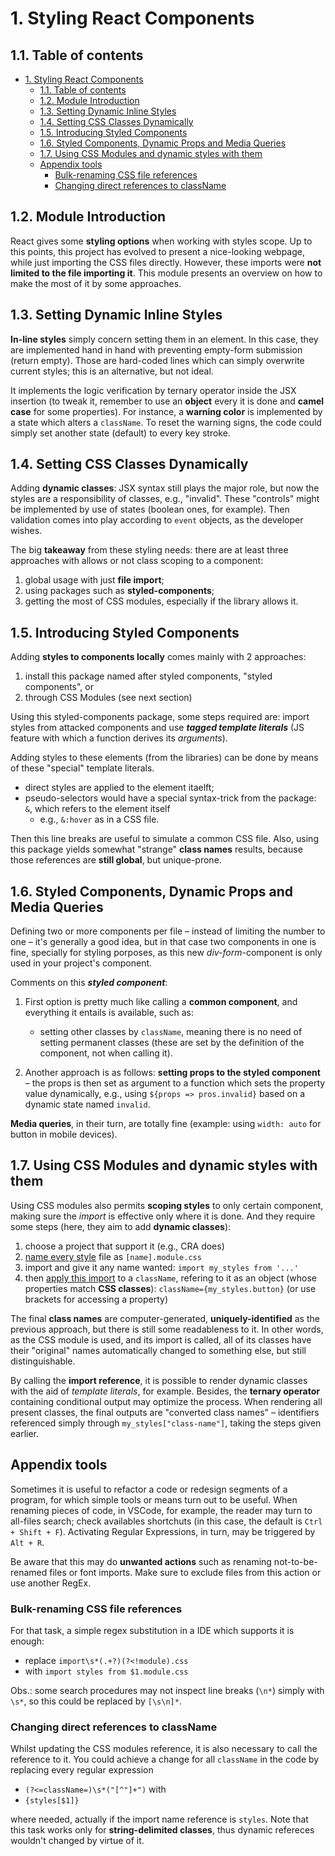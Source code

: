 # 1. Styling React Components

## 1.1. Table of contents

- [1. Styling React Components](#1-styling-react-components)
  - [1.1. Table of contents](#11-table-of-contents)
  - [1.2. Module Introduction](#12-module-introduction)
  - [1.3. Setting Dynamic Inline Styles](#13-setting-dynamic-inline-styles)
  - [1.4. Setting CSS Classes Dynamically](#14-setting-css-classes-dynamically)
  - [1.5. Introducing Styled Components](#15-introducing-styled-components)
  - [1.6. Styled Components, Dynamic Props and Media Queries](#16-styled-components-dynamic-props-and-media-queries)
  - [1.7. Using CSS Modules and dynamic styles with them](#17-using-css-modules-and-dynamic-styles-with-them)
  - [Appendix tools](#appendix-tools)
    - [Bulk-renaming CSS file references](#bulk-renaming-css-file-references)
    - [Changing direct references to className](#changing-direct-references-to-classname)

<!-- 74. Module Introduction -->

## 1.2. Module Introduction

React gives some **styling options** when working with styles scope. Up to this points, this project has evolved to present a nice-looking webpage, while just importing the CSS files directly. However, these imports were **not limited to the file importing it**. This module presents an overview on how to make the most of it by some approaches.

<!-- 75. Setting Dynamic Inline Styles -->

## 1.3. Setting Dynamic Inline Styles

**In-line styles** simply concern setting them in an element. In this case, they are implemented hand in hand with preventing empty-form submission (return empty). Those are hard-coded lines which can simply overwrite current styles; this is an alternative, but not ideal.

It implements the logic verification by ternary operator inside the JSX insertion (to tweak it, remember to use an **object** every it is done and **camel case** for some properties). For instance, a **warning color** is implemented by a state which alters a `className`. To reset the warning signs, the code could simply set another state (default) to every key stroke.

<!-- 76. Setting CSS Classes Dynamically -->

## 1.4. Setting CSS Classes Dynamically

Adding **dynamic classes**: JSX syntax still plays the major role, but now the styles are a responsibility of classes, e.g., "invalid". These "controls" might be implemented by use of states (boolean ones, for example). Then validation comes into play according to `event` objects, as the developer wishes.

The big **takeaway** from these styling needs: there are at least three approaches with allows or not class scoping to a component:

1. global usage with just **file import**;
2. using packages such as **styled-components**;
3. getting the most of CSS modules, especially if the library allows it.

<!-- 77. Introducing Styled Components -->

## 1.5. Introducing Styled Components

Adding **styles to components locally** comes mainly with 2 approaches:

1. install this package named after styled components, "styled components", or
2. through CSS Modules (see next section)

Using this styled-components package, some steps required are: import styles from attacked components and use **_tagged template literals_** (JS feature with which a function derives its _arguments_).

Adding styles to these elements (from the libraries) can be done by means of these "special" template literals.

-   direct styles are applied to the element itaelft;
-   pseudo-selectors would have a special syntax-trick from the package: `&`, which refers to the element itself
    -   e.g., `&:hover` as in a CSS file.

Then this line breaks are useful to simulate a common CSS file. Also, using this package yields somewhat "strange" **class names** results, because those references are **still global**, but unique-prone.

<!-- 78. Styled Components & Dynamic Props &
79. Styled Components & Media Queries -->

## 1.6. Styled Components, Dynamic Props and Media Queries

Defining two or more components per file – instead of limiting the number to one – it's generally a good idea, but in that case two components in one is fine, specially for styling porposes, as this new _div-form_-component is only used in your project's component.

Comments on this **_styled component_**:

1. First option is pretty much like calling a **common component**, and everything it entails is available, such as:

    - setting other classes by `className`, meaning there is no need of setting permanent classes (these are set by the definition of the component, not when calling it).

2. Another approach is as follows: **setting props to the styled component** – the props is then set as argument to a function which sets the property value dynamically, e.g., using `${props => pros.invalid}` based on a dynamic state named `invalid`.

**Media queries**, in their turn, are totally fine (example: using `width: auto` for button in mobile devices).

<!-- 80. Using CSS Modules &
81. Dynamic Styles with CSS Modules
 -->

## 1.7. Using CSS Modules and dynamic styles with them

Using CSS modules also permits **scoping styles** to only certain component, making sure the _import_ is effective only where it is done. And they require some steps (here, they aim to add **dynamic classes**):

1. choose a project that support it (e.g., CRA does)
2. [name every style][bulk-file-ref] file as `[name].module.css`
3. import and give it any name wanted: `import my_styles from '...'`
4. then [apply this import][regex-for-classname] to a `className`, refering to it as an object (whose properties match **CSS classes**): `className={my_styles.button}` (or use brackets for accessing a property)

The final **class names** are computer-generated, **uniquely-identified** as the previous approach, but there is still some readableness to it. In other words, as the CSS module is used, and its import is called, all of its classes have their "original" names automatically changed to something else, but still distinguishable.

By calling the **import reference**, it is possible to render dynamic classes with the aid of _template literals_, for example. Besides, the **ternary operator** containing conditional output may optimize the process. When rendering all present classes, the final outputs are "converted class names" – identifiers referenced simply through `my_styles["class-name"]`, taking the steps given earlier.

## Appendix tools

[appendix-tools]: #appendix-tools

Sometimes it is useful to refactor a code or redesign segments of a program, for which simple tools or means turn out to be useful. When renaming pieces of code, in VSCode, for example, the reader may turn to all-files search; check availables shortchuts (in this case, the default is `Ctrl + Shift + F`). Activating Regular Expressions, in turn, may be triggered by `Alt + R`.

Be aware that this may do **unwanted actions** such as renaming not-to-be-renamed files or font imports. Make sure to exclude files from this action or use another RegEx.

### Bulk-renaming CSS file references

[bulk-file-ref]: #bulk-renaming-css-file-references

For that task, a simple regex substitution in a IDE which supports it is enough:

-   replace `import\s*(.+?)(?<!module).css`
-   with `import styles from $1.module.css`

Obs.: some search procedures may not inspect line breaks (`\n*`) simply with `\s*`, so this could be replaced by `[\s\n]*`.

### Changing direct references to className

[regex-for-classname]: #changing-direct-references-to-className

Whilst updating the CSS modules reference, it is also necessary to call the reference to it. You could achieve a change for all `className` in the code by replacing every regular expression

-   `(?<=className=)\s*("[^"]+")` with
-   `{styles[$1]}`

where needed, actually if the import name reference is `styles`. Note that this task works only for **string-delimited classes**, thus dynamic refereces wouldn't changed by virtue of it.
